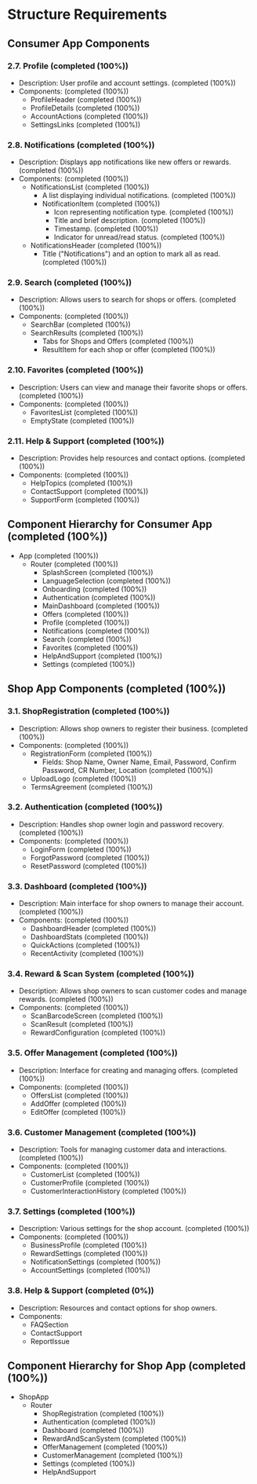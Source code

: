 # Structure Requirements

## Consumer App Components

### 2.7. Profile (completed (100%))

- Description: User profile and account settings. (completed (100%))
- Components: (completed (100%))
  - ProfileHeader (completed (100%))
  - ProfileDetails (completed (100%))
  - AccountActions (completed (100%))
  - SettingsLinks (completed (100%))

### 2.8. Notifications (completed (100%))

- Description: Displays app notifications like new offers or rewards. (completed (100%))
- Components: (completed (100%))
  - NotificationsList (completed (100%))
    - A list displaying individual notifications. (completed (100%))
    - NotificationItem (completed (100%))
      - Icon representing notification type. (completed (100%))
      - Title and brief description. (completed (100%))
      - Timestamp. (completed (100%))
      - Indicator for unread/read status. (completed (100%))
  - NotificationsHeader (completed (100%))
    - Title ("Notifications") and an option to mark all as read. (completed (100%))

### 2.9. Search (completed (100%))

- Description: Allows users to search for shops or offers. (completed (100%))
- Components: (completed (100%))
  - SearchBar (completed (100%))
  - SearchResults (completed (100%))
    - Tabs for Shops and Offers (completed (100%))
    - ResultItem for each shop or offer (completed (100%))

### 2.10. Favorites (completed (100%))

- Description: Users can view and manage their favorite shops or offers. (completed (100%))
- Components: (completed (100%))
  - FavoritesList (completed (100%))
  - EmptyState (completed (100%))

### 2.11. Help & Support (completed (100%))

- Description: Provides help resources and contact options. (completed (100%))
- Components: (completed (100%))
  - HelpTopics (completed (100%))
  - ContactSupport (completed (100%))
  - SupportForm (completed (100%))

## Component Hierarchy for Consumer App (completed (100%))

- App (completed (100%))
  - Router (completed (100%))
    - SplashScreen (completed (100%))
    - LanguageSelection (completed (100%))
    - Onboarding (completed (100%))
    - Authentication (completed (100%))
    - MainDashboard (completed (100%))
    - Offers (completed (100%))
    - Profile (completed (100%))
    - Notifications (completed (100%))
    - Search (completed (100%))
    - Favorites (completed (100%))
    - HelpAndSupport (completed (100%))
    - Settings (completed (100%))

## Shop App Components (completed (100%))

### 3.1. ShopRegistration (completed (100%))

- Description: Allows shop owners to register their business. (completed (100%))
- Components: (completed (100%))
  - RegistrationForm (completed (100%))
    - Fields: Shop Name, Owner Name, Email, Password, Confirm Password, CR Number, Location (completed (100%))
  - UploadLogo (completed (100%))
  - TermsAgreement (completed (100%))

### 3.2. Authentication (completed (100%))

- Description: Handles shop owner login and password recovery. (completed (100%))
- Components: (completed (100%))
  - LoginForm (completed (100%))
  - ForgotPassword (completed (100%))
  - ResetPassword (completed (100%))

### 3.3. Dashboard (completed (100%))

- Description: Main interface for shop owners to manage their account. (completed (100%))
- Components: (completed (100%))
  - DashboardHeader (completed (100%))
  - DashboardStats (completed (100%))
  - QuickActions (completed (100%))
  - RecentActivity (completed (100%))

### 3.4. Reward & Scan System (completed (100%))

- Description: Allows shop owners to scan customer codes and manage rewards. (completed (100%))
- Components: (completed (100%))
  - ScanBarcodeScreen (completed (100%))
  - ScanResult (completed (100%))
  - RewardConfiguration (completed (100%))

### 3.5. Offer Management (completed (100%))

- Description: Interface for creating and managing offers. (completed (100%))
- Components: (completed (100%))
  - OffersList (completed (100%))
  - AddOffer (completed (100%))
  - EditOffer (completed (100%))

### 3.6. Customer Management (completed (100%))

- Description: Tools for managing customer data and interactions. (completed (100%))
- Components: (completed (100%))
  - CustomerList (completed (100%))
  - CustomerProfile (completed (100%))
  - CustomerInteractionHistory (completed (100%))

### 3.7. Settings (completed (100%))

- Description: Various settings for the shop account. (completed (100%))
- Components: (completed (100%))
  - BusinessProfile (completed (100%))
  - RewardSettings (completed (100%))
  - NotificationSettings (completed (100%))
  - AccountSettings (completed (100%))

### 3.8. Help & Support (completed (0%))

- Description: Resources and contact options for shop owners.
- Components:
  - FAQSection
  - ContactSupport
  - ReportIssue

## Component Hierarchy for Shop App (completed (100%))

- ShopApp
  - Router
    - ShopRegistration (completed (100%))
    - Authentication (completed (100%))
    - Dashboard (completed (100%))
    - RewardAndScanSystem (completed (100%))
    - OfferManagement (completed (100%))
    - CustomerManagement (completed (100%))
    - Settings (completed (100%))
    - HelpAndSupport
